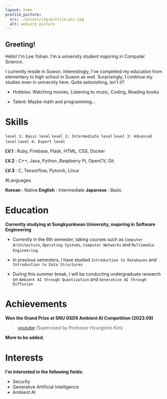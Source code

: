 ```yaml
---
layout: home
profile_picture:
  src: ./assets/img/profile-pic.jpg
  alt: website picture
---
```


## Greeting!

<p>
Hello! I'm Lee Yohan. I'm a university student majoring in Computer Science.
</p>

<p>
I currently reside in Suwon. Interestingly, I've completed my education from elementary to high school in Suwon as well. Surprisingly, I continue my studies even in university here. Quite astonishing, isn't it?
</p>

* Hobbies: Watching movies, Listening to music, Coding, Reading books
+ Talent: Maybe math and programming...


# Skills

`level 1: Basic level`
`level 2: Intermediate level`
`level 3: Advanced level`
`level 4: Expert level`

**LV.1** : Ruby, Firebase, Flask, HTML, CSS, Docker

**LV.2** : C++, Java, Python ,Raspberry Pi, OpenCV, Git

**LV.3** : C, Tensorflow, Pytorch, Linux

#Languages

**Korean** : Native
**English** : Intermediate
**Japanese** : Basic

# Education

**Currently studying at Sungkyunkwan University, majoring in Software Engineering**


+ Currently in the 6th semester, taking courses such as `Computer Architecture`, `Operating Systems`, `Computer Networks` and `Multimedia Engineering`.


+ In previous semesters, I have studied `Introduction to Databases` and `Introduction to Data Structures`


+ During this summer break, I will be conducting undergraduate research on `Ambient AI through Quantization` and `Generative AI through Diffusion`

# Achievements

**Won the Grand Prize at SNU GSDS Ambient AI Competition (2023.08)**
>[youtube](https://www.youtube.com/watch?v=tTR6bGrUP0c)
>(Supervised by Professor Hyungshin Kim)

**More to be added.**

# Interests

**I'm interested in the following fields:**
+ Security
+ Generative Artificial Intelligence
+ Ambient AI